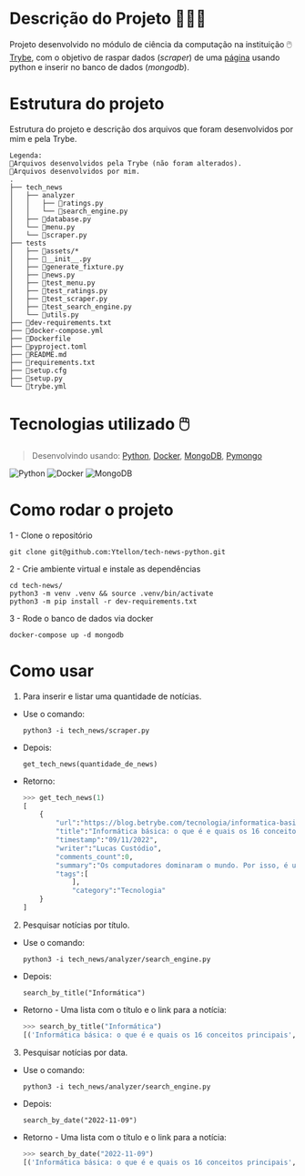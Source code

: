 # Descrição do Projeto 🧑🏻‍💻

Projeto desenvolvido no módulo de ciência da computação na instituição 🖱️[Trybe](https://www.betrybe.com/), com o objetivo de raspar dados (_scraper_) de uma [página](https://blog.betrybe.com/) usando python e inserir no banco de dados (_mongodb_).


# Estrutura do projeto

Estrutura do projeto e descrição dos arquivos que foram desenvolvidos por mim e pela Trybe.

```
Legenda:
🔸Arquivos desenvolvidos pela Trybe (não foram alterados).
🔹Arquivos desenvolvidos por mim.
.
├── tech_news
│   ├── analyzer
│   │   ├── 🔹ratings.py
│   │   └── 🔹search_engine.py
│   ├── 🔸database.py
│   └── 🔹menu.py
│   └── 🔹scraper.py
├── tests
│   ├── 🔸assets/*
│   ├── 🔸__init__.py
│   ├── 🔸generate_fixture.py
│   ├── 🔸news.py
│   ├── 🔸test_menu.py
│   ├── 🔸test_ratings.py
│   ├── 🔸test_scraper.py
│   ├── 🔸test_search_engine.py
│   └── 🔸utils.py
├── 🔸dev-requirements.txt
├── 🔸docker-compose.yml
├── 🔸Dockerfile
├── 🔸pyproject.toml
├── 🔹README.md
├── 🔸requirements.txt
├── 🔸setup.cfg
├── 🔸setup.py
└── 🔸trybe.yml
```

# Tecnologias utilizado 🖱️
 
 > Desenvolvindo usando: [Python](https://www.python.org/), [Docker](https://www.docker.com/), [MongoDB](https://www.mongodb.com/pt-br), [Pymongo](https://pymongo.readthedocs.io/en/stable/)
 
 ![Python](https://img.shields.io/badge/python-3670A0?style=for-the-badge&logo=python&logoColor=ffdd54)
 ![Docker](https://img.shields.io/badge/docker-%230db7ed.svg?style=for-the-badge&logo=docker&logoColor=white)
 ![MongoDB](https://img.shields.io/badge/MongoDB-%234ea94b.svg?style=for-the-badge&logo=mongodb&logoColor=white)
 
  # Como rodar o projeto
 
1 - Clone o repositório
    
    git clone git@github.com:Ytellon/tech-news-python.git

2 - Crie ambiente virtual e instale as dependências

    cd tech-news/
    python3 -m venv .venv && source .venv/bin/activate
    python3 -m pip install -r dev-requirements.txt
    
3 - Rode o banco de dados via docker

    docker-compose up -d mongodb
    
# Como usar

1. Para inserir e listar uma quantidade de notícias.

-   Use o comando:
    ```
    python3 -i tech_news/scraper.py
    ```
-   Depois:
    ```
    get_tech_news(quantidade_de_news)
    ```
-   Retorno:
    ```python
    >>> get_tech_news(1)
    [
        {
            "url":"https://blog.betrybe.com/tecnologia/informatica-basica/",
            "title":"Informática básica: o que é e quais os 16 conceitos principais",
            "timestamp":"09/11/2022",
            "writer":"Lucas Custódio",
            "comments_count":0,
            "summary":"Os computadores dominaram o mundo. Por isso, é uma grande vantagem ter algum conhecimento em Informática básica, especialmente se você for da área de tecnologia.",
            "tags":[
                ],
                "category":"Tecnologia"
        }
    ]
    ```

2. Pesquisar notícias por título.

-   Use o comando:
    ```
    python3 -i tech_news/analyzer/search_engine.py
    ```
-   Depois:
    ```
    search_by_title("Informática")
    ```
-   Retorno - Uma lista com o título e o link para a notícia:
    ```python
    >>> search_by_title("Informática")
    [('Informática básica: o que é e quais os 16 conceitos principais', 'https://blog.betrybe.com/tecnologia/informatica-basica/')]
    ```

3. Pesquisar notícias por data.

-   Use o comando:
    ```
    python3 -i tech_news/analyzer/search_engine.py
    ```
-   Depois:
    ```
    search_by_date("2022-11-09")
    ```
-   Retorno - Uma lista com o título e o link para a notícia:
    ```python
    >>> search_by_date("2022-11-09")
    [('Informática básica: o que é e quais os 16 conceitos principais', 'https://blog.betrybe.com/tecnologia/informatica-basica/')]
    ```